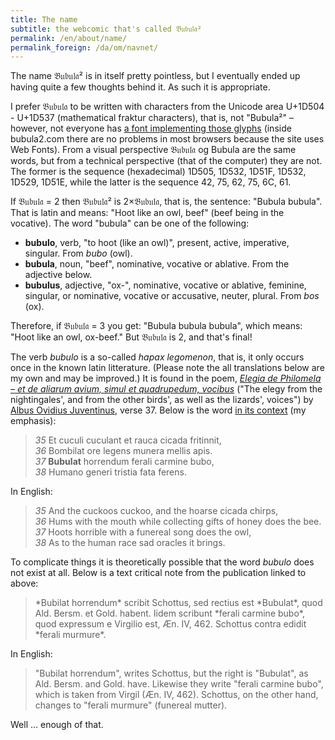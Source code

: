 ```yaml
---
title: The name
subtitle: the webcomic that's called 𝔅𝔲𝔟𝔲𝔩𝔞²
permalink: /en/about/name/
permalink_foreign: /da/om/navnet/
---
```


The name 𝔅𝔲𝔟𝔲𝔩𝔞² is in itself pretty pointless, but I eventually ended up
having quite a few thoughts behind it. As such it is appropriate.

I prefer 𝔅𝔲𝔟𝔲𝔩𝔞 to be written with characters from the Unicode area U+1D504 -
U+1D537 (mathematical fraktur characters), that is, not "Bubula²" – however,
not everyone has [a font implementing those
glyphs](http://ftp.gnu.org/gnu/freefont/ "GNU FreeFont") (inside bubula2.com
there are no problems in most browsers because the site uses Web Fonts). From a
visual perspective 𝔅𝔲𝔟𝔲𝔩𝔞 og Bubula are the same words, but from a technical
perspective (that of the computer) they are not. The former is the sequence
(hexadecimal) 1D505, 1D532, 1D51F, 1D532, 1D529, 1D51E, while the latter is the
sequence 42, 75, 62, 75, 6C, 61.

If 𝔅𝔲𝔟𝔲𝔩𝔞 = 2 then 𝔅𝔲𝔟𝔲𝔩𝔞² is 2×𝔅𝔲𝔟𝔲𝔩𝔞, that is, the sentence: "Bubula bubula".
That is latin and means: "Hoot like an owl, beef" (beef being in the vocative).
The word "bubula" can be one of the following:

* **bubulo**, verb, "to hoot (like an owl)", present, active, imperative,
  singular. From _bubo_ (owl).
* **bubula**, noun, "beef", nominative, vocative or ablative. From the adjective below.
* **bubulus**, adjective, "ox-", nominative, vocative or ablative, feminine,
  singular, or nominative, vocative or accusative, neuter, plural. From _bos_
  (ox).

Therefore, if 𝔅𝔲𝔟𝔲𝔩𝔞 = 3 you get: "Bubula bubula bubula", which means: "Hoot
like an owl, ox-beef." But 𝔅𝔲𝔟𝔲𝔩𝔞 is 2, and that's final!

The verb _bubulo_ is a so-called _hapax legomenon_, that is, it only occurs
once in the known latin litterature. (Please note the all translations below
are my own and may be improved.) It is found in the poem, [_Elegia de Philomela
– et de aliarum avium, simul et quadrupedum,
vocibus_](http://books.google.dk/books?id=PnsvQbueMvAC&amp;pg=PA279#v=onepage&amp;q&amp;f=false)
("The elegy from the nightingales', and from the other birds', as well as the
lizards', voices") by [Albus Ovidius
Juventinus](http://en.wikipedia.org/wiki/Juventinus_Albius_Ovidius), verse 37.
Below is the word [in its
context](http://books.google.dk/books?id=PnsvQbueMvAC&amp;pg=PA284#v=onepage&amp;q&amp;f=false)
(my emphasis):

> _35_ Et cuculi cuculant et rauca cicada fritinnit,  
> _36_ Bombilat ore legens munera mellis apis.  
> _37_ **Bubulat** horrendum ferali carmine bubo,  
> _38_ Humano generi tristia fata ferens.

In English:

> _35_ And the cuckoos cuckoo, and the hoarse cicada chirps,  
> _36_ Hums with the mouth while collecting gifts of honey does the bee.  
> _37_ Hoots horrible with a funereal song does the owl,  
> _38_ As to the human race sad oracles it brings.

To complicate things it is theoretically possible that the word _bubulo_ does not exist at all. Below is a text critical note from the publication linked to above:

> \*Bubilat horrendum\* scribit Schottus, sed rectius est \*Bubulat\*, quod
> Ald. Bersm. et Gold. habent. Iidem scribunt \*ferali carmine bubo\*, quod
> expressum e Virgilio est, Æn. IV, 462. Schottus contra edidit \*ferali
> murmure\*.

In English:

> "Bubilat horrendum", writes Schottus, but the right is "Bubulat", as Ald.
> Bersm. and Gold. have. Likewise they write "ferali carmine bubo", which is
> taken from Virgil (Æn. IV, 462). Schottus, on the other hand, changes to
> "ferali murmure" (funereal mutter).

Well … enough of that.

